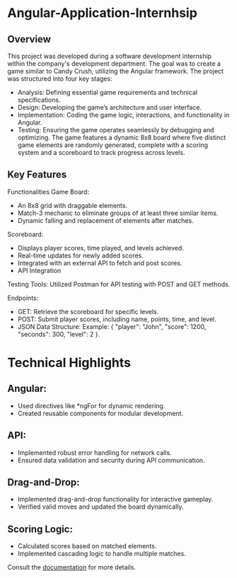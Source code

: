 # Angular-Application-Internhsip
## Overview
This project was developed during a software development internship within the company's development department. The goal was to create a game similar to Candy Crush, utilizing the Angular framework. The project was structured into four key stages:

- Analysis: Defining essential game requirements and technical specifications.
- Design: Developing the game’s architecture and user interface.
- Implementation: Coding the game logic, interactions, and functionality in Angular.
- Testing: Ensuring the game operates seamlessly by debugging and optimizing.
The game features a dynamic 8x8 board where five distinct game elements are randomly generated, complete with a scoring system and a scoreboard to track progress across levels.
## Key Features
Functionalities
Game Board:
- An 8x8 grid with draggable elements.
- Match-3 mechanic to eliminate groups of at least three similar items.
- Dynamic falling and replacement of elements after matches.
  
Scoreboard:
- Displays player scores, time played, and levels achieved.
- Real-time updates for newly added scores.
- Integrated with an external API to fetch and post scores.
- API Integration

Testing Tools: Utilized Postman for API testing with POST and GET methods.

Endpoints:
- GET: Retrieve the scoreboard for specific levels.
- POST: Submit player scores, including name, points, time, and level.
- JSON Data Structure:
Example: { "player": "John", "score": 1200, "seconds": 300, "level": 2 }.
 
# Technical Highlights
## Angular:
- Used directives like *ngFor for dynamic rendering.
- Created reusable components for modular development.
## API:
- Implemented robust error handling for network calls.
- Ensured data validation and security during API communication.
## Drag-and-Drop:
- Implemented drag-and-drop functionality for interactive gameplay.
- Verified valid moves and updated the board dynamically.
## Scoring Logic:
- Calculated scores based on matched elements.
- Implemented cascading logic to handle multiple matches. 

Consult the [documentation](Doc.docx) for more details.
